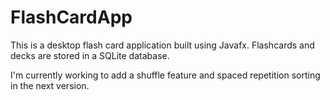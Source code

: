 # FlashCardApp

This is a desktop flash card application built using Javafx. Flashcards and decks are stored in a SQLite database.

I'm currently working to add a shuffle feature and spaced repetition sorting in the next version.
